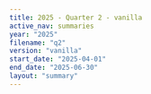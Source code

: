 ```yaml
---
title: 2025 - Quarter 2 - vanilla
active_nav: summaries
year: "2025"
filename: "q2"
version: "vanilla"
start_date: "2025-04-01"
end_date: "2025-06-30"
layout: "summary"
---
```

